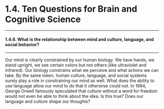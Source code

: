 # 1.4. Ten Questions for Brain and Cognitive Science

---
#### 1.4.6. What is the relationship between mind and culture, language, and social behavior?

---
Our mind is clearly constrained by our human biology. We have hands, we stand upright, we see certain colors but not others (like ultraviolet and infrared). Our biology constrains what we perceive and what actions we can take. By the same token, human culture, language, and social systems surely play a role in constraining our mind as well. What does the ability to use language allow our mind to do that it otherwise could not. In 1984, George Orwell famously speculated that culture without a word for freedom would not even be able to think about the idea. Is this true? Does our language and culture shape our thoughts?